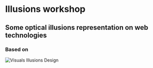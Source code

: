 # Illusions workshop
## Some optical illusions representation on web technologies

### Based on
![Visuals Illusions Design](/_/img/book-cover.png)

